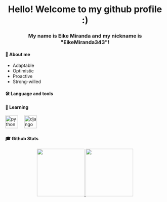 <h1 align='center'> Hello! Welcome to my github profile :)</h1>

<h3 align='center'>My name is Eike Miranda and my nickname is "EikeMiranda343"!</h3>

<h4>👋 About me</h4>

- Adaptable
- Optimistic
- Proactive
- Strong-willed

<h4 align="left">🛠 Language and tools</h4>

<!-- div align='left'>
  <img src="https://cdn.jsdelivr.net/gh/devicons/devicon@latest/icons/html5/html5-original-wordmark.svg" height=40 alt="html logo"/>
  <img width="12" />
  <img src="https://cdn.jsdelivr.net/gh/devicons/devicon@latest/icons/css3/css3-original-wordmark.svg" height=40 alt="css logo"/>
  <img width="12" />
  <img src="https://cdn.jsdelivr.net/gh/devicons/devicon@latest/icons/javascript/javascript-original.svg" height=40 alt="js logo"/>
  <img width="12" />
  <img src="https://cdn.jsdelivr.net/gh/devicons/devicon@latest/icons/react/react-original-wordmark.svg" height=40 alt="react logo"/>
  <img width="12" />
  <img src="https://cdn.jsdelivr.net/gh/devicons/devicon@latest/icons/typescript/typescript-original.svg" height=40 alt="typescript logo"/>
</div-->

<h4 align="left">🔭 Learning</h4>

<div align='left'>
  <img src="https://cdn.jsdelivr.net/gh/devicons/devicon@latest/icons/python/python-original-wordmark.svg" height=40 alt="python logo"/>
  <img width="12" />
  <img src="https://cdn.jsdelivr.net/gh/devicons/devicon@latest/icons/django/django-plain.svg" height=40 alt="django logo"/>         
</div>

<h4 align="left">🎓 Github Stats</h4>

<div align='center'>
  <a href="https://github.com/EikeMiranda343">
  <img loading="lazy" height="150em" src="https://github-readme-stats.vercel.app/api?username=EikeMiranda343&show_icons=true"/>
  <img loading="lazy" height="150em" src="https://github-readme-stats.vercel.app/api/top-langs/?username=EikeMiranda343&layout=compact"/>
<div>


